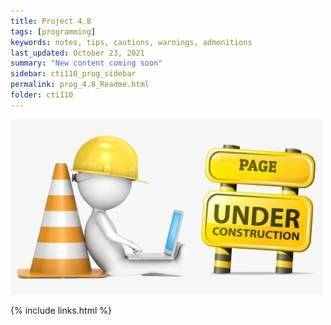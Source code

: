 ```yaml
---
title: Project 4.8
tags: [programming]
keywords: notes, tips, cautions, warnings, admonitions
last_updated: October 23, 2021
summary: "New content coming soon"
sidebar: cti110_prog_sidebar
permalink: prog_4.8_Readme.html
folder: cti110
---
```


![under construction](../../images/new-content-coming-soon-web-page-is-under.png)

{% include links.html %}

